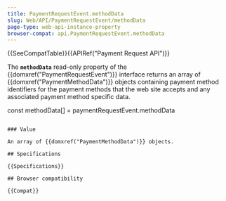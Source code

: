 ```yaml
---
title: PaymentRequestEvent.methodData
slug: Web/API/PaymentRequestEvent/methodData
page-type: web-api-instance-property
browser-compat: api.PaymentRequestEvent.methodData
---
```

{{SeeCompatTable}}{{APIRef("Payment Request API")}}

The **`methodData`** read-only property of the
{{domxref("PaymentRequestEvent")}} interface returns an array of
{{domxref("PaymentMethodData")}} objects containing payment method identifiers for the
payment methods that the web site accepts and any associated payment method specific
data.

const methodData[] = paymentRequestEvent.methodData
```

### Value

An array of {{domxref("PaymentMethodData")}} objects.

## Specifications

{{Specifications}}

## Browser compatibility

{{Compat}}
